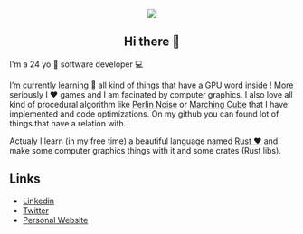 <p align="center">
<img src="https://cdn.myanimelist.net/s/common/uploaded_files/1483519005-70d3aaaf1319a050f2c3ca2099881fa2.gif">
</p>

<h2 align="center">Hi there 👋</h2>

I'm a 24 yo 🌱 software developer 💻

I’m currently learning 📖 all kind of things that have a GPU word inside ! More seriously I ❤️ games and I am facinated by computer graphics. I also love all kind of procedural algorithm like [Perlin Noise](https://en.wikipedia.org/wiki/Perlin_noise) or [Marching Cube](https://en.wikipedia.org/wiki/Marching_cubes) that I have implemented and code optimizations. On my github you can found lot of things that have a relation with.

Actualy I learn (in my free time) a beautiful language named [Rust ❤️](https://www.rust-lang.org/) and make some computer graphics things with it and some crates (Rust libs).

<h2>Links</h2>
<ul>
  <li><a href="https://www.linkedin.com/in/alexis-gougaut-7a121314a/">Linkedin</a></li>
  <li><a href="https://twitter.com/5aitama1">Twitter</a></li>
  <li><a href="https://5aitama.fr/">Personal Website</a></li>
  <br />
</ul>
